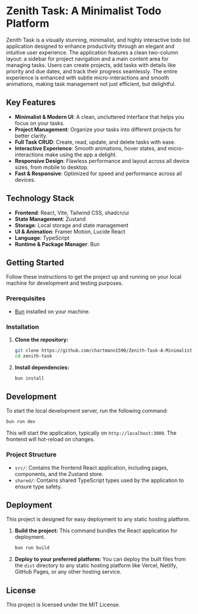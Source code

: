 # Zenith Task: A Minimalist Todo Platform

Zenith Task is a visually stunning, minimalist, and highly interactive todo list application designed to enhance productivity through an elegant and intuitive user experience. The application features a clean two-column layout: a sidebar for project navigation and a main content area for managing tasks. Users can create projects, add tasks with details like priority and due dates, and track their progress seamlessly. The entire experience is enhanced with subtle micro-interactions and smooth animations, making task management not just efficient, but delightful.

## Key Features

- **Minimalist & Modern UI**: A clean, uncluttered interface that helps you focus on your tasks.
- **Project Management**: Organize your tasks into different projects for better clarity.
- **Full Task CRUD**: Create, read, update, and delete tasks with ease.
- **Interactive Experience**: Smooth animations, hover states, and micro-interactions make using the app a delight.
- **Responsive Design**: Flawless performance and layout across all device sizes, from mobile to desktop.
- **Fast & Responsive**: Optimized for speed and performance across all devices.

## Technology Stack

- **Frontend**: React, Vite, Tailwind CSS, shadcn/ui
- **State Management**: Zustand
- **Storage**: Local storage and state management
- **UI & Animation**: Framer Motion, Lucide React
- **Language**: TypeScript
- **Runtime & Package Manager**: Bun

## Getting Started

Follow these instructions to get the project up and running on your local machine for development and testing purposes.

### Prerequisites

- [Bun](https://bun.sh/) installed on your machine.

### Installation

1.  **Clone the repository:**
    ```bash
    git clone https://github.com/chartmann1590/Zenith-Task-A-Minimalist-Todo.git
    cd zenith-task
    ```

2.  **Install dependencies:**
    ```bash
    bun install
    ```

## Development

To start the local development server, run the following command:

```bash
bun run dev
```

This will start the application, typically on `http://localhost:3000`. The frontend will hot-reload on changes.

### Project Structure

-   `src/`: Contains the frontend React application, including pages, components, and the Zustand store.
-   `shared/`: Contains shared TypeScript types used by the application to ensure type safety.

## Deployment

This project is designed for easy deployment to any static hosting platform.

1.  **Build the project:**
    This command bundles the React application for deployment.
    ```bash
    bun run build
    ```

2.  **Deploy to your preferred platform:**
    You can deploy the built files from the `dist` directory to any static hosting platform like Vercel, Netlify, GitHub Pages, or any other hosting service.

## License

This project is licensed under the MIT License.